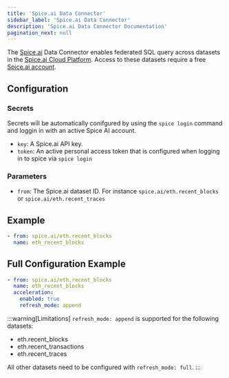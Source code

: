 ```yaml
---
title: 'Spice.ai Data Connector'
sidebar_label: 'Spice.ai Data Connector'
description: 'Spice.ai Data Connector Documentation'
pagination_next: null
---
```


The [Spice.ai](https://spice.ai/) Data Connector enables federated SQL query across datasets in the [Spice.ai Cloud Platform](https://docs.spice.ai/building-blocks/datasets).  Access to these datasets require a free [Spice.ai account](https://spice.ai/login).

## Configuration
### Secrets
Secrets will be automatically conifgured by using the `spice login` command and loggin in with an active Spice AI account.

- `key`: A Spice.ai API key.
- `token`: An active personal access token that is configured when logging in to spice via `spice login` 


### Parameters
- `from`: The Spice.ai dataset ID.  For instance `spice.ai/eth.recent_blocks` or `spice.ai/eth.recent_traces`

## Example

```yaml
- from: spice.ai/eth.recent_blocks
  name: eth_recent_blocks
```

## Full Configuration Example
```yaml
- from: spice.ai/eth.recent_blocks
  name: eth_recent_blocks
  acceleration:
    enabled: true
    refresh_mode: append
```

:::warning[Limitations]
`refresh_mode: append` is supported for the following datasets: 
* eth.recent_blocks
* eth.recent_transactions
* eth.recent_traces

All other datasets need to be configured with `refresh_mode: full`.
:::